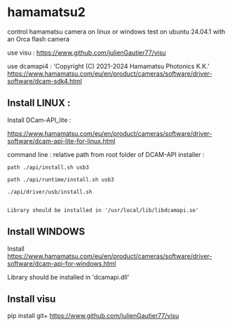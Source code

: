 # hamamatsu2
control hamamatsu camera on linux or windows
test on ubuntu 24.04.1 with an Orca flash camera

use visu : https://www.github.com/julienGautier77/visu

use dcamapi4 : 'Copyright (C) 2021-2024 Hamamatsu Photonics K.K.' https://www.hamamatsu.com/eu/en/product/cameras/software/driver-software/dcam-sdk4.html


## Install LINUX : 
  Install DCam-API_lite :
  
  https://www.hamamatsu.com/eu/en/product/cameras/software/driver-software/dcam-api-lite-for-linux.html
  
  command line : relative path from root folder of DCAM-API installer : 
  
    path ./api/install.sh usb3
    
    path ./api/runtime/install.sh usb3
    
    ./api/driver/usb/install.sh


    Library should be installed in '/usr/local/lib/libdcamapi.so'

## Install WINDOWS 
  Install https://www.hamamatsu.com/eu/en/product/cameras/software/driver-software/dcam-api-for-windows.html
  
  Library should be installed in 'dcamapi.dll'
  
## Install visu 
pip install git+ https://www.github.com/julienGautier77/visu


  
